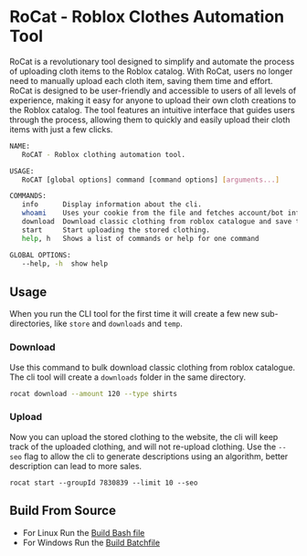 # RoCat - **Ro**blox **C**lothes **A**utomation **T**ool

RoCat is a revolutionary tool designed to simplify and automate the process of uploading cloth items to the Roblox catalog. With RoCat, users no longer need to manually upload each cloth item, saving them time and effort. RoCat is designed to be user-friendly and accessible to users of all levels of experience, making it easy for anyone to upload their own cloth creations to the Roblox catalog. The tool features an intuitive interface that guides users through the process, allowing them to quickly and easily upload their cloth items with just a few clicks.

```bash
NAME:
   RoCAT - Roblox clothing automation tool.

USAGE:
   RoCAT [global options] command [command options] [arguments...]

COMMANDS:
   info      Display information about the cli.
   whoami    Uses your cookie from the file and fetches account/bot info.
   download  Download classic clothing from roblox catalogue and save them for later upload
   start     Start uploading the stored clothing.
   help, h   Shows a list of commands or help for one command

GLOBAL OPTIONS:
   --help, -h  show help
```

## Usage

When you run the CLI tool for the first time it will create a few new sub-directories, like `store` and `downloads` and `temp`.

### Download

Use this command to bulk download classic clothing from roblox catalogue. The cli tool will create a `downloads` folder in the same directory.

```sh
rocat download --amount 120 --type shirts
```

### Upload

Now you can upload the stored clothing to the website, the cli will keep track of the uploaded clothing, and will not re-upload clothing. Use the `--seo` flag to allow the cli to generate descriptions using an algorithm, better description can lead to more sales.

```
rocat start --groupId 7830839 --limit 10 --seo
```

## Build From Source

- For Linux Run the [Build Bash file](./build.sh)
- For Windows Run the [Build Batchfile](./build.cmd)
